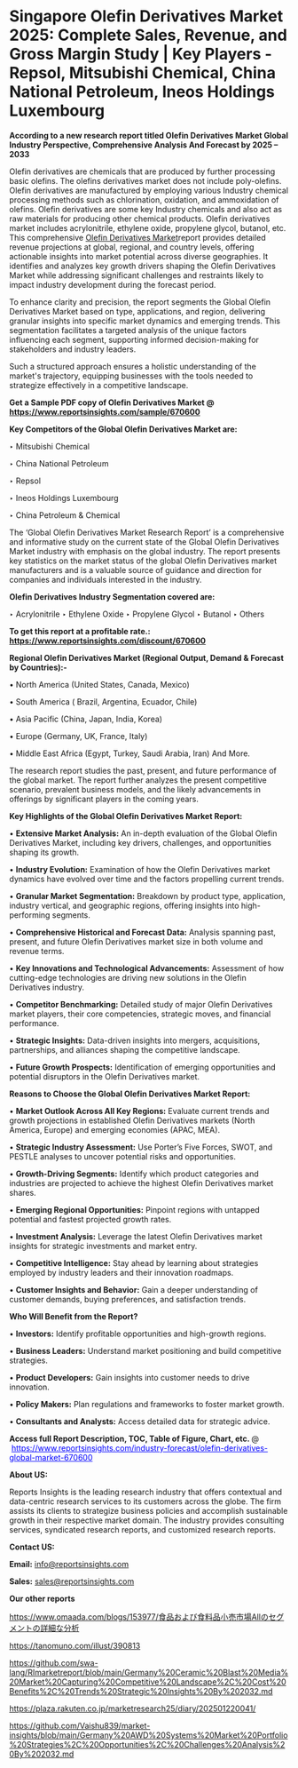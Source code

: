 # Singapore Olefin Derivatives Market 2025: Complete Sales, Revenue, and Gross Margin Study | Key Players - Repsol, Mitsubishi Chemical, China National Petroleum, Ineos Holdings Luxembourg

<strong>According to a new research report titled Olefin Derivatives Market Global Industry Perspective, Comprehensive Analysis And Forecast by 2025 – 2033</strong>

Olefin derivatives are chemicals that are produced by further processing basic olefins. The olefins derivatives market does not include poly-olefins. Olefin derivatives are manufactured by employing various Industry chemical processing methods such as chlorination, oxidation, and ammoxidation of olefins. Olefin derivatives are some key Industry chemicals and also act as raw materials for producing other chemical products. Olefin derivatives market includes acrylonitrile, ethylene oxide, propylene glycol, butanol, etc. This comprehensive <a href=https://www.reportsinsights.com/sample/670600>Olefin Derivatives Market</a>report provides detailed revenue projections at global, regional, and country levels, offering actionable insights into market potential across diverse geographies. It identifies and analyzes key growth drivers shaping the Olefin Derivatives Market while addressing significant challenges and restraints likely to impact industry development during the forecast period.

To enhance clarity and precision, the report segments the Global Olefin Derivatives Market based on type, applications, and region, delivering granular insights into specific market dynamics and emerging trends. This segmentation facilitates a targeted analysis of the unique factors influencing each segment, supporting informed decision-making for stakeholders and industry leaders.

Such a structured approach ensures a holistic understanding of the market's trajectory, equipping businesses with the tools needed to strategize effectively in a competitive landscape.

<strong>Get a Sample PDF copy of Olefin Derivatives Market </strong><strong>@<a href=https://www.reportsinsights.com/sample/670600 style=color:#0000ff;> https://www.reportsinsights.com/sample/670600</a></strong></font>

<strong>Key Competitors of the Global Olefin Derivatives Market are:</strong>

‣ Mitsubishi Chemical

‣ China National Petroleum

‣ Repsol

‣ Ineos Holdings Luxembourg

‣ China Petroleum & Chemical

The ‘Global Olefin Derivatives Market Research Report’ is a comprehensive and informative study on the current state of the Global Olefin Derivatives Market industry with emphasis on the global industry. The report presents key statistics on the market status of the global Olefin Derivatives market manufacturers and is a valuable source of guidance and direction for companies and individuals interested in the industry.

<strong>Olefin Derivatives Industry Segmentation covered are:</strong>

‣ Acrylonitrile
‣ Ethylene Oxide
‣ Propylene Glycol
‣ Butanol
‣ Others

<strong>To get this report at a profitable rate.: <a href=https://www.reportsinsights.com/discount/670600 style=color:#0000ff;>https://www.reportsinsights.com/discount/670600</a></strong></font>

<strong>Regional Olefin Derivatives Market (Regional Output, Demand &amp; Forecast by Countries):-</strong>

• North America (United States, Canada, Mexico)

• South America ( Brazil, Argentina, Ecuador, Chile)

• Asia Pacific (China, Japan, India, Korea)

• Europe (Germany, UK, France, Italy)

• Middle East Africa (Egypt, Turkey, Saudi Arabia, Iran) And More.

The research report studies the past, present, and future performance of the global market. The report further analyzes the present competitive scenario, prevalent business models, and the likely advancements in offerings by significant players in the coming years.

<strong>Key Highlights of the Global Olefin Derivatives Market Report:</strong>

• <strong>Extensive Market Analysis:</strong> An in-depth evaluation of the Global Olefin Derivatives Market, including key drivers, challenges, and opportunities shaping its growth.

• <strong>Industry Evolution:</strong> Examination of how the Olefin Derivatives market dynamics have evolved over time and the factors propelling current trends.

• <strong>Granular Market Segmentation:</strong> Breakdown by product type, application, industry vertical, and geographic regions, offering insights into high-performing segments.

• <strong>Comprehensive Historical and Forecast Data:</strong> Analysis spanning past, present, and future Olefin Derivatives market size in both volume and revenue terms.

• <strong>Key Innovations and Technological Advancements:</strong> Assessment of how cutting-edge technologies are driving new solutions in the Olefin Derivatives industry.

• <strong>Competitor Benchmarking:</strong> Detailed study of major Olefin Derivatives market players, their core competencies, strategic moves, and financial performance.

• <strong>Strategic Insights:</strong> Data-driven insights into mergers, acquisitions, partnerships, and alliances shaping the competitive landscape.

• <strong>Future Growth Prospects:</strong> Identification of emerging opportunities and potential disruptors in the Olefin Derivatives market.

<strong>Reasons to Choose the Global Olefin Derivatives Market Report:</strong>

• <strong>Market Outlook Across All Key Regions:</strong> Evaluate current trends and growth projections in established Olefin Derivatives markets (North America, Europe) and emerging economies (APAC, MEA).

• <strong>Strategic Industry Assessment:</strong> Use Porter’s Five Forces, SWOT, and PESTLE analyses to uncover potential risks and opportunities.

• <strong>Growth-Driving Segments:</strong> Identify which product categories and industries are projected to achieve the highest Olefin Derivatives market shares.

• <strong>Emerging Regional Opportunities:</strong> Pinpoint regions with untapped potential and fastest projected growth rates.

• <strong>Investment Analysis:</strong> Leverage the latest Olefin Derivatives market insights for strategic investments and market entry.

• <strong>Competitive Intelligence:</strong> Stay ahead by learning about strategies employed by industry leaders and their innovation roadmaps.

• <strong>Customer Insights and Behavior:</strong> Gain a deeper understanding of customer demands, buying preferences, and satisfaction trends.

<strong>Who Will Benefit from the Report?</strong>

• <strong>Investors:</strong> Identify profitable opportunities and high-growth regions.

• <strong>Business Leaders:</strong> Understand market positioning and build competitive strategies.

• <strong>Product Developers:</strong> Gain insights into customer needs to drive innovation.

• <strong>Policy Makers:</strong> Plan regulations and frameworks to foster market growth.

• <strong>Consultants and Analysts:</strong> Access detailed data for strategic advice.
</ul>
<strong>Access full Report Description, TOC, Table of Figure, Chart, etc. </strong>@  <a href=https://www.reportsinsights.com/industry-forecast/olefin-derivatives-global-market-670600 style=color:#0000ff;>https://www.reportsinsights.com/industry-forecast/olefin-derivatives-global-market-670600</a></font>

<strong><strong>About US</strong>:</strong>

Reports Insights is the leading research industry that offers contextual and data-centric research services to its customers across the globe. The firm assists its clients to strategize business policies and accomplish sustainable growth in their respective market domain. The industry provides consulting services, syndicated research reports, and customized research reports.

<strong>Contact US:</strong>

<p class=""""><b>Email:</b> <a href=mailto:info@reportsinsights.com>info@reportsinsights.com</a></p>
<p class=""""><b>Sales:</b> <a href=mailto:sales@reportsinsights.com>sales@reportsinsights.com</a></p>

<strong>Our other reports</strong>

<a href=https://www.omaada.com/blogs/153977/食品および食料品小売市場Allのセグメントの詳細な分析>https://www.omaada.com/blogs/153977/食品および食料品小売市場Allのセグメントの詳細な分析</a>

<a href=https://tanomuno.com/illust/390813>https://tanomuno.com/illust/390813</a>

<a href=https://github.com/swa-lang/RImarketreport/blob/main/Germany%20Ceramic%20Blast%20Media%20Market%20Capturing%20Competitive%20Landscape%2C%20Cost%20Benefits%2C%20Trends%20Strategic%20Insights%20By%202032.md>https://github.com/swa-lang/RImarketreport/blob/main/Germany%20Ceramic%20Blast%20Media%20Market%20Capturing%20Competitive%20Landscape%2C%20Cost%20Benefits%2C%20Trends%20Strategic%20Insights%20By%202032.md</a>

<a href=https://plaza.rakuten.co.jp/marketresearch25/diary/202501220041/>https://plaza.rakuten.co.jp/marketresearch25/diary/202501220041/</a>

<a href=https://github.com/Vaishu839/market-insights/blob/main/Germany%20AWD%20Systems%20Market%20Portfolio%20Strategies%2C%20Opportunities%2C%20Challenges%20Analysis%20By%202032.md>https://github.com/Vaishu839/market-insights/blob/main/Germany%20AWD%20Systems%20Market%20Portfolio%20Strategies%2C%20Opportunities%2C%20Challenges%20Analysis%20By%202032.md</a>
